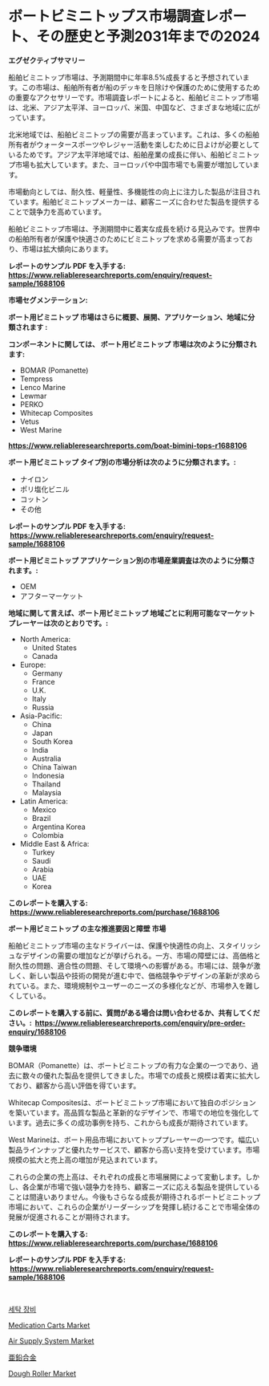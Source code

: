 <p><h1>ボートビミニトップス市場調査レポート、その歴史と予測2031年までの2024</h1></p><p><strong>エグゼクティブサマリー</strong></p>
<p><p>船舶ビミニトップ市場は、予測期間中に年率8.5%成長すると予想されています。この市場は、船舶所有者が船のデッキを日除けや保護のために使用するための重要なアクセサリーです。市場調査レポートによると、船舶ビミニトップ市場は、北米、アジア太平洋、ヨーロッパ、米国、中国など、さまざまな地域に広がっています。</p><p>北米地域では、船舶ビミニトップの需要が高まっています。これは、多くの船舶所有者がウォータースポーツやレジャー活動を楽しむために日よけが必要としているためです。アジア太平洋地域では、船舶産業の成長に伴い、船舶ビミニトップ市場も拡大しています。また、ヨーロッパや中国市場でも需要が増加しています。</p><p>市場動向としては、耐久性、軽量性、多機能性の向上に注力した製品が注目されています。船舶ビミニトップメーカーは、顧客ニーズに合わせた製品を提供することで競争力を高めています。</p><p>船舶ビミニトップ市場は、予測期間中に着実な成長を続ける見込みです。世界中の船舶所有者が保護や快適さのためにビミニトップを求める需要が高まっており、市場は拡大傾向にあります。</p></p>
<p><strong>レポートのサンプル PDF を入手する: <a href="https://www.reliableresearchreports.com/enquiry/request-sample/1688106">https://www.reliableresearchreports.com/enquiry/request-sample/1688106</a></strong></p>
<p><strong>市場セグメンテーション:</strong></p>
<p><strong> ボート用ビミニトップ 市場はさらに概要、展開、アプリケーション、地域に分類されます :</strong></p>
<p><strong>コンポーネントに関しては、 ボート用ビミニトップ 市場は次のように分類されます: &nbsp;</strong></p>
<p><ul><li>BOMAR (Pomanette)</li><li>Tempress</li><li>Lenco Marine</li><li>Lewmar</li><li>PERKO</li><li>Whitecap Composites</li><li>Vetus</li><li>West Marine</li></ul></p>
<p><strong><a href="https://www.reliableresearchreports.com/boat-bimini-tops-r1688106">https://www.reliableresearchreports.com/boat-bimini-tops-r1688106</a></strong></p>
<p><strong> ボート用ビミニトップ タイプ別の市場分析は次のように分類されます。:</strong></p>
<p><ul><li>ナイロン</li><li>ポリ塩化ビニル</li><li>コットン</li><li>その他</li></ul></p>
<p><strong>レポートのサンプル PDF を入手する: &nbsp;<a href="https://www.reliableresearchreports.com/enquiry/request-sample/1688106">https://www.reliableresearchreports.com/enquiry/request-sample/1688106</a></strong></p>
<p><strong> ボート用ビミニトップ アプリケーション別の市場産業調査は次のように分類されます。:</strong></p>
<p><ul><li>OEM</li><li>アフターマーケット</li></ul></p>
<p><strong>地域に関して言えば、ボート用ビミニトップ 地域ごとに利用可能なマーケットプレーヤーは次のとおりです。:</strong></p>
<p><ul>
    <li>
        North America:
        <ul>
            <li>United States</li>
            <li>Canada</li>
        </ul>
    </li>
    <li>
        Europe:
        <ul>
            <li>Germany</li>
            <li>France</li>
            <li>U.K.</li>
            <li>Italy</li>
            <li>Russia</li>
        </ul>
    </li>
    <li>
        Asia-Pacific:
        <ul>
            <li>China</li>
            <li>Japan</li>
            <li>South Korea</li>
            <li>India</li>
            <li>Australia</li>
            <li>China Taiwan</li>
            <li>Indonesia</li>
            <li>Thailand</li>
            <li>Malaysia</li>
        </ul>
    </li>
    <li>
        Latin America:
        <ul>
            <li>Mexico</li>
            <li>Brazil</li>
            <li>Argentina Korea</li>
            <li>Colombia</li>
        </ul>
    </li>
    <li>
        Middle East & Africa:
        <ul>
            <li>Turkey</li>
            <li>Saudi</li>
            <li>Arabia</li>
            <li>UAE</li>
            <li>Korea</li>
        </ul>
    </li>
    </ul></p>
<p><strong>このレポートを購入する: &nbsp;<a href="https://www.reliableresearchreports.com/purchase/1688106">https://www.reliableresearchreports.com/purchase/1688106</a></strong></p>
<p><strong>ボート用ビミニトップ の主な推進要因と障壁 市場</strong></p>
<p><p>船舶ビミニトップ市場の主なドライバーは、保護や快適性の向上、スタイリッシュなデザインの需要の増加などが挙げられる。一方、市場の障壁には、高価格と耐久性の問題、適合性の問題、そして環境への影響がある。市場には、競争が激しく、新しい製品や技術の開発が進む中で、価格競争やデザインの革新が求められている。また、環境規制やユーザーのニーズの多様化などが、市場参入を難しくしている。</p></p>
<p><strong>このレポートを購入する前に、質問がある場合は問い合わせるか、共有してください。:&nbsp; <a href="https://www.reliableresearchreports.com/enquiry/pre-order-enquiry/1688106">https://www.reliableresearchreports.com/enquiry/pre-order-enquiry/1688106</a></strong></p>
<p><strong>競争環境</strong></p>
<p><p>BOMAR（Pomanette）は、ボートビミニトップの有力な企業の一つであり、過去に数々の優れた製品を提供してきました。市場での成長と規模は着実に拡大しており、顧客から高い評価を得ています。</p><p>Whitecap Compositesは、ボートビミニトップ市場において独自のポジションを築いています。高品質な製品と革新的なデザインで、市場での地位を強化しています。過去に多くの成功事例を持ち、これからも成長が期待されています。</p><p>West Marineは、ボート用品市場においてトッププレーヤーの一つです。幅広い製品ラインナップと優れたサービスで、顧客から高い支持を受けています。市場規模の拡大と売上高の増加が見込まれています。</p><p>これらの企業の売上高は、それぞれの成長と市場展開によって変動します。しかし、各企業が市場で強い競争力を持ち、顧客ニーズに応える製品を提供していることは間違いありません。今後もさらなる成長が期待されるボートビミニトップ市場において、これらの企業がリーダーシップを発揮し続けることで市場全体の発展が促進されることが期待されます。</p></p>
<p><strong>このレポートを購入する: &nbsp; <a href="https://www.reliableresearchreports.com/purchase/1688106">https://www.reliableresearchreports.com/purchase/1688106</a></strong></p>
<p><strong>レポートのサンプル PDF を入手する: &nbsp;<a href="https://www.reliableresearchreports.com/enquiry/request-sample/1688106">https://www.reliableresearchreports.com/enquiry/request-sample/1688106</a></strong><strong></strong></p>
<p>&nbsp;</p>
<p><p><a href="https://medium.com/@hermanokutneva7878567/%EC%84%B8%ED%83%81%EA%B8%B0-%EC%9E%A5%EB%B9%84-%EC%8B%9C%EC%9E%A5-%EB%B6%84%EC%84%9D-%EA%B8%80%EB%A1%9C%EB%B2%8C-%EC%82%B0%EC%97%85-%EC%A0%84%EB%A7%9D-%EB%B0%8F-%EC%98%88%EC%B8%A1-2024%EB%85%84%EB%B6%80%ED%84%B0-2031%EB%85%84%EA%B9%8C%EC%A7%80-dddf51c20fac">세탁 장비</a></p><p><a href="https://simplistic-meeting-7ee.notion.site/Medication-Carts-Market-The-Key-To-Successful-Business-Strategy-Forecast-Till-2031-b9c455c479ac408ca30a245c6f039c85">Medication Carts Market</a></p><p><a href="https://view.publitas.com/reportprime-1/air-supply-system-market-size-market-outlook-and-market-forecast-2024-to-2031/">Air Supply System Market</a></p><p><a href="https://medium.com/@elishelacruz56456/%E4%BA%9C%E9%89%9B%E5%90%88%E9%87%91%E5%B8%82%E5%A0%B4-%E6%88%90%E5%8A%9F%E3%81%99%E3%82%8B%E3%83%93%E3%82%B8%E3%83%8D%E3%82%B9%E6%88%A6%E7%95%A5%E3%81%AE%E9%8D%B5-2031%E5%B9%B4%E3%81%BE%E3%81%A7%E3%81%AE%E4%BA%88%E6%B8%AC-338a61fc7c67">亜鉛合金</a></p><p><a href="https://github.com/joannesouthgate/Market-Research-Report-List-2/blob/main/dough-roller-market.md">Dough Roller Market</a></p></p>
